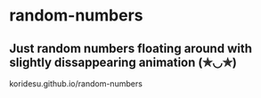 # random-numbers

## Just random numbers floating around with slightly dissappearing animation (✯◡✯)

koridesu.github.io/random-numbers
